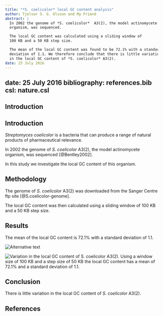 ```yaml
---
title: "*S. coelicolor* local GC content analysis"
author: Tjelvar S. G. Olsson and My Friend
abstract: |
  In 2002 the genome of *S. coelicolor*  A3(2), the model actinomycete
  organism, was sequenced.

  The local GC content was calculated using a sliding window of
  100 KB and a 50 KB step size.

  The mean of the local GC content was found to be 72.1% with a standard
  deviation of 1.1. We therefore conclude that there is little variation
  in the local GC content of *S. coelicolor* A3(2).
date: 25 July 2016
---
```

date: 25 July 2016
bibliography: references.bib
csl: nature.csl
---
## Introduction


## Introduction

*Streptomyces coelicolor* is a bacteria that can produce a range of natural
products of pharmaceutical relevance.

In 2002 the genome of *S. coelicolor*  A3(2), the model actinomycete
organism, was sequenced [@Bentley2002].

In this study we investigate the local GC content of this organism.


## Methodology

The genome of *S. coelicolor*  A3(2) was downloaded from the Sanger Centre
ftp site [@S.coelicolor-genome].

The local GC content was then calculated using a sliding window of 100 KB
and a 50 KB step size.


## Results

The mean of the local GC content is 72.1% with a standard deviation of 1.1.

![Alternative text](./local_gc_content.png)

![**Variation in the local GC content of *S. coelicolor* A3(2).** Using a
window size of 100 KB and a step size of 50 KB the local GC content has a
mean of 72.1% and a standard deviation of 1.1.](local_gc_content.png) 

## Conclusion

There is little variation in the local GC content of *S. coelicolor* A3(2).

## References 
